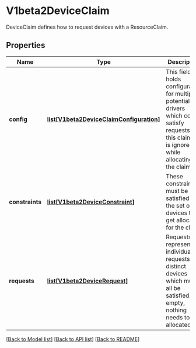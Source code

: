 # V1beta2DeviceClaim

DeviceClaim defines how to request devices with a ResourceClaim.
## Properties
Name | Type | Description | Notes
------------ | ------------- | ------------- | -------------
**config** | [**list[V1beta2DeviceClaimConfiguration]**](V1beta2DeviceClaimConfiguration.md) | This field holds configuration for multiple potential drivers which could satisfy requests in this claim. It is ignored while allocating the claim. | [optional] 
**constraints** | [**list[V1beta2DeviceConstraint]**](V1beta2DeviceConstraint.md) | These constraints must be satisfied by the set of devices that get allocated for the claim. | [optional] 
**requests** | [**list[V1beta2DeviceRequest]**](V1beta2DeviceRequest.md) | Requests represent individual requests for distinct devices which must all be satisfied. If empty, nothing needs to be allocated. | [optional] 

[[Back to Model list]](../README.md#documentation-for-models) [[Back to API list]](../README.md#documentation-for-api-endpoints) [[Back to README]](../README.md)


